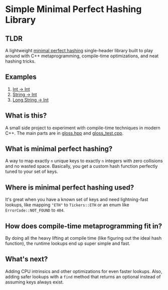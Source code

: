 # Simple Minimal Perfect Hashing Library

## TLDR

A lightweight [minimal perfect hashing](https://en.wikipedia.org/wiki/Perfect_hash_function) single-header library built to play around with C++ metaprogramming, compile-time optimizations, and neat hashing tricks.

## Examples

1. [Int → Int](https://godbolt.org/z/57jaTcqx4)
2. [String → Int](https://godbolt.org/z/9rjMezqev)
3. [Long String → Int](https://godbolt.org/z/46G1KWbdW)

## What is this?

A small side project to experiment with compile-time techniques in modern C++. The main parts are in [gloss.hpp](https://github.com/stevenewald/perfect-hashing/blob/main/include/gloss/gloss.hpp) and [gloss_test.cpp](https://github.com/stevenewald/perfect-hashing/blob/main/test/source/gloss_test.cpp).

## What is minimal perfect hashing?

A way to map exactly `n` unique keys to exactly `n` integers with zero collisions and no wasted space. Basically, you get a custom hash function perfectly tuned to your set of keys.

## Where is minimal perfect hashing used?

It's great when you have a known set of keys and need lightning-fast lookups, like mapping `"ETH"` to `Tickers::ETH` or an enum like `ErrorCode::NOT_FOUND` to `404`.

## How does compile-time metaprogramming fit in?

By doing all the heavy lifting at compile time (like figuring out the ideal hash function), the runtime lookups end up super simple and fast.


## What's next?

Adding CPU intrinsics and other optimizations for even faster lookups. Also, adding safer lookups with a `find` method that returns an optional instead of assuming keys always exist.

